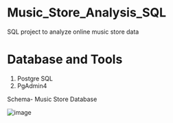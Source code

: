 # Music_Store_Analysis_SQL

SQL project to analyze online music store data

# Database and Tools
1. Postgre SQL
2. PgAdmin4

Schema- Music Store Database




![image](https://github.com/user-attachments/assets/04342a42-a04d-4196-8deb-caf8908f9a97)
